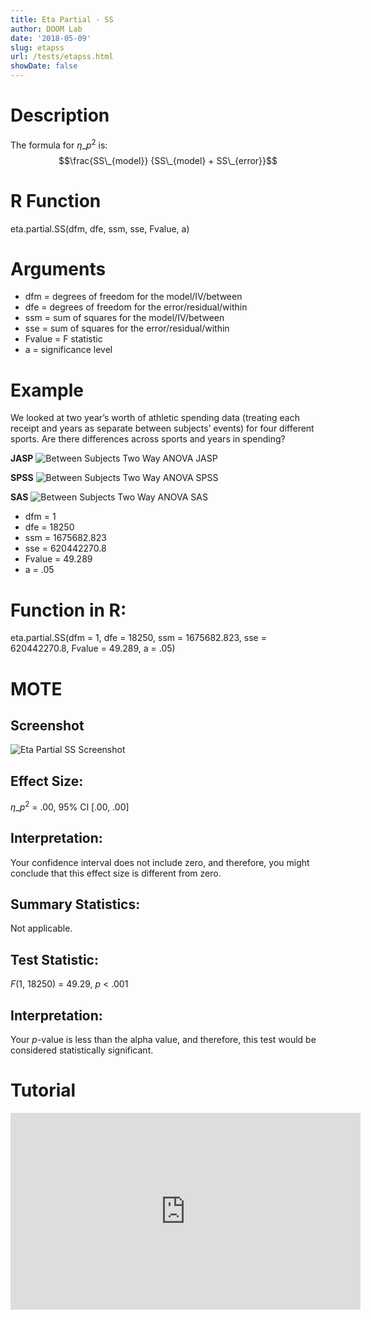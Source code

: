 ```yaml
---
title: Eta Partial - SS
author: DOOM Lab
date: '2018-05-09'
slug: etapss
url: /tests/etapss.html
showDate: false
---
```


<script src="//yihui.name/js/math-code.js"></script>
<script type = "text/x-mathjax-config">
MathJax.Hub.Config({
tex2jax: {
inlineMath: [['$', '$']],
}
})
</script>
<script async
src="//cdn.bootcss.com/mathjax/2.7.1/MathJax.js?config=TeX-MML-AM_CHTML">
</script>

# Description   

The formula for $\eta\_p^2$ is: $$\frac{SS\_{model}} {SS\_{model} + SS\_{error}}$$

# R Function

eta.partial.SS(dfm, dfe, ssm, sse, Fvalue, a)

# Arguments 

+ dfm = degrees of freedom for the model/IV/between   
+ dfe = degrees of freedom for the error/residual/within 
+ ssm = sum of squares for the model/IV/between
+ sse = sum of squares for the error/residual/within
+ Fvalue = F statistic   
+ a	= significance level

# Example  

We looked at two year’s worth of athletic spending data (treating each receipt and years as separate between subjects’ events) for four different sports. Are there differences across sports and years in spending?

**JASP**
![Between Subjects Two Way ANOVA JASP](https://raw.githubusercontent.com/doomlab/shiny-server/master/MOTE/examples/bn%202%20anova%20JASP.png)

**SPSS**
![Between Subjects Two Way ANOVA SPSS](https://raw.githubusercontent.com/doomlab/shiny-server/master/MOTE/examples/bn%202%20anova%20SPSS.png)

**SAS**
![Between Subjects Two Way ANOVA SAS](https://raw.githubusercontent.com/doomlab/shiny-server/master/MOTE/examples/bn%202%20anova%20SAS.PNG)

+ dfm = 1  
+ dfe = 18250 
+ ssm = 1675682.823
+ sse = 620442270.8
+ Fvalue = 49.289 
+ a	= .05

# Function in R: 

eta.partial.SS(dfm = 1, dfe = 18250, ssm = 1675682.823, sse = 620442270.8, Fvalue = 49.289, a = .05)

# MOTE

## Screenshot

![Eta Partial SS Screenshot](../images/etapartialss.jpg)

## Effect Size:

$\eta\_p^2$ = .00, 95% CI [.00, .00]

## Interpretation: 

Your confidence interval does not include zero, and therefore, you might conclude that this effect size is different from zero.

## Summary Statistics: 

Not applicable. 

## Test Statistic: 

*F*(1, 18250) = 49.29, *p* < .001

## Interpretation: 

Your *p*-value is less than the alpha value, and therefore, this test would be considered statistically significant.

# Tutorial

<iframe width="560" height="315" src="https://www.youtube.com/embed/qVeBv2yqVTM" frameborder="0" allow="autoplay; encrypted-media" allowfullscreen></iframe>

